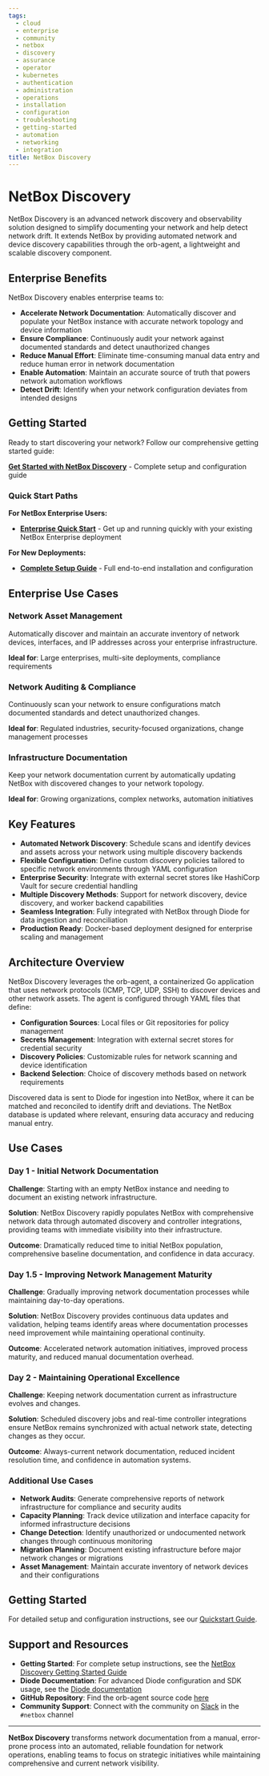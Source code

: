 ```yaml
---
tags:
  - cloud
  - enterprise
  - community
  - netbox
  - discovery
  - assurance
  - operator
  - kubernetes
  - authentication
  - administration
  - operations
  - installation
  - configuration
  - troubleshooting
  - getting-started
  - automation
  - networking
  - integration
title: NetBox Discovery
---
```


# NetBox Discovery

NetBox Discovery is an advanced network discovery and observability solution designed to simplify documenting your network and help detect network drift. It extends NetBox by providing automated network and device discovery capabilities through the orb-agent, a lightweight and scalable discovery component.

## Enterprise Benefits

NetBox Discovery enables enterprise teams to:

- **Accelerate Network Documentation**: Automatically discover and populate your NetBox instance with accurate network topology and device information
- **Ensure Compliance**: Continuously audit your network against documented standards and detect unauthorized changes
- **Reduce Manual Effort**: Eliminate time-consuming manual data entry and reduce human error in network documentation
- **Enable Automation**: Maintain an accurate source of truth that powers network automation workflows
- **Detect Drift**: Identify when your network configuration deviates from intended designs

## Getting Started

Ready to start discovering your network? Follow our comprehensive getting started guide:

**[Get Started with NetBox Discovery](getting-started.md)** - Complete setup and configuration guide

### Quick Start Paths

**For NetBox Enterprise Users:**
- **[Enterprise Quick Start](getting-started.md#for-netbox-enterprise)** - Get up and running quickly with your existing NetBox Enterprise deployment

**For New Deployments:**
- **[Complete Setup Guide](getting-started.md#installation-steps)** - Full end-to-end installation and configuration

## Enterprise Use Cases

### **Network Asset Management**
Automatically discover and maintain an accurate inventory of network devices, interfaces, and IP addresses across your enterprise infrastructure.

**Ideal for**: Large enterprises, multi-site deployments, compliance requirements

### **Network Auditing & Compliance**
Continuously scan your network to ensure configurations match documented standards and detect unauthorized changes.

**Ideal for**: Regulated industries, security-focused organizations, change management processes

### **Infrastructure Documentation**
Keep your network documentation current by automatically updating NetBox with discovered changes to your network topology.

**Ideal for**: Growing organizations, complex networks, automation initiatives

## Key Features

- **Automated Network Discovery**: Schedule scans and identify devices and assets across your network using multiple discovery backends
- **Flexible Configuration**: Define custom discovery policies tailored to specific network environments through YAML configuration  
- **Enterprise Security**: Integrate with external secret stores like HashiCorp Vault for secure credential handling
- **Multiple Discovery Methods**: Support for network discovery, device discovery, and worker backend capabilities
- **Seamless Integration**: Fully integrated with NetBox through Diode for data ingestion and reconciliation
- **Production Ready**: Docker-based deployment designed for enterprise scaling and management

## Architecture Overview

NetBox Discovery leverages the orb-agent, a containerized Go application that uses network protocols (ICMP, TCP, UDP, SSH) to discover devices and other network assets. The agent is configured through YAML files that define:

- **Configuration Sources**: Local files or Git repositories for policy management
- **Secrets Management**: Integration with external secret stores for credential security
- **Discovery Policies**: Customizable rules for network scanning and device identification
- **Backend Selection**: Choice of discovery methods based on network requirements

Discovered data is sent to Diode for ingestion into NetBox, where it can be matched and reconciled to identify drift and deviations. The NetBox database is updated where relevant, ensuring data accuracy and reducing manual entry.

## Use Cases

### Day 1 - Initial Network Documentation
**Challenge**: Starting with an empty NetBox instance and needing to document an existing network infrastructure.

**Solution**: NetBox Discovery rapidly populates NetBox with comprehensive network data through automated discovery and controller integrations, providing teams with immediate visibility into their infrastructure.

**Outcome**: Dramatically reduced time to initial NetBox population, comprehensive baseline documentation, and confidence in data accuracy.

### Day 1.5 - Improving Network Management Maturity
**Challenge**: Gradually improving network documentation processes while maintaining day-to-day operations.

**Solution**: NetBox Discovery provides continuous data updates and validation, helping teams identify areas where documentation processes need improvement while maintaining operational continuity.

**Outcome**: Accelerated network automation initiatives, improved process maturity, and reduced manual documentation overhead.

### Day 2 - Maintaining Operational Excellence
**Challenge**: Keeping network documentation current as infrastructure evolves and changes.

**Solution**: Scheduled discovery jobs and real-time controller integrations ensure NetBox remains synchronized with actual network state, detecting changes as they occur.

**Outcome**: Always-current network documentation, reduced incident resolution time, and confidence in automation systems.

### Additional Use Cases
- **Network Audits**: Generate comprehensive reports of network infrastructure for compliance and security audits
- **Capacity Planning**: Track device utilization and interface capacity for informed infrastructure decisions
- **Change Detection**: Identify unauthorized or undocumented network changes through continuous monitoring
- **Migration Planning**: Document existing infrastructure before major network changes or migrations
- **Asset Management**: Maintain accurate inventory of network devices and their configurations

## Getting Started

For detailed setup and configuration instructions, see our [Quickstart Guide](quickstart-guide.md).

## Support and Resources

- **Getting Started**: For complete setup instructions, see the [NetBox Discovery Getting Started Guide](getting-started.md)
- **Diode Documentation**: For advanced Diode configuration and SDK usage, see the [Diode documentation](../netbox-extensions/diode/index.md)
- **GitHub Repository**: Find the orb-agent source code [here](https://github.com/netboxlabs/orb-agent)
- **Community Support**: Connect with the community on [Slack](https://netdev.chat/) in the `#netbox` channel

---

**NetBox Discovery** transforms network documentation from a manual, error-prone process into an automated, reliable foundation for network operations, enabling teams to focus on strategic initiatives while maintaining comprehensive and current network visibility.

